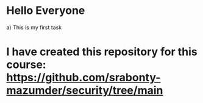 #  Hello Everyone

a) This is my first task

#  I have created this repository for this course: https://github.com/srabonty-mazumder/security/tree/main 
